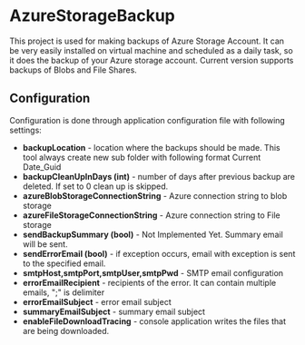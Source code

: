 # AzureStorageBackup
This project is used for making backups of Azure Storage Account. It can be very easily installed on virtual machine and scheduled as a daily task, so it does the backup of your Azure storage account.
Current version supports backups of Blobs and File Shares.

## Configuration
Configuration is done through application configuration file with following settings:

* **backupLocation** - location where the backups should be made. This tool always create new sub folder with following format Current Date_Guid 
* **backupCleanUpInDays (int)** - number of days after previous backup are deleted. If set to 0 clean up is skipped.
* **azureBlobStorageConnectionString** - Azure connection string to blob storage
* **azureFileStorageConnectionString** - Azure connection string to File storage
* **sendBackupSummary (bool)** - Not Implemented Yet. Summary email will be sent. 
* **sendErrorEmail (bool)** - if exception occurs, email with exception is sent to the specified email.
* **smtpHost,smtpPort,smtpUser,smtpPwd** - SMTP email configuration
* **errorEmailRecipient** - recipients of the error. It can contain multiple emails, ";" is delimiter
* **errorEmailSubject** - error email subject
* **summaryEmailSubject** - summary email subject
* **enableFileDownloadTracing** - console application writes the files that are being downloaded.


